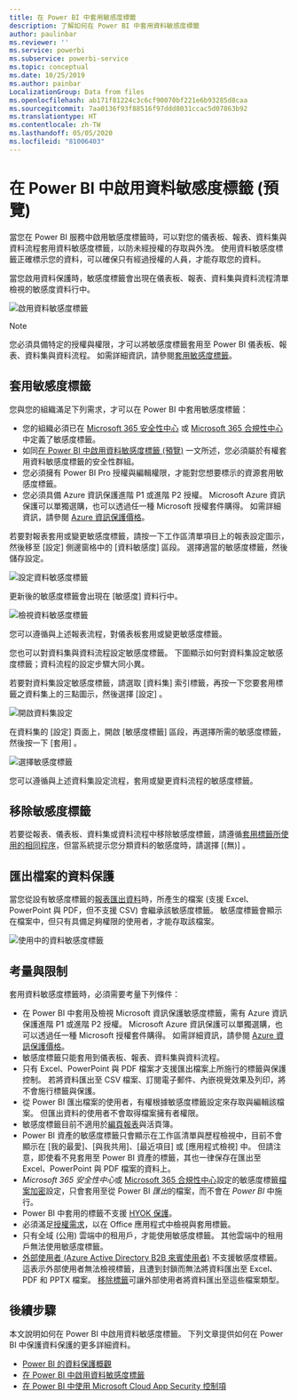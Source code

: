 ```yaml
---
title: 在 Power BI 中套用敏感度標籤
description: 了解如何在 Power BI 中套用資料敏感度標籤
author: paulinbar
ms.reviewer: ''
ms.service: powerbi
ms.subservice: powerbi-service
ms.topic: conceptual
ms.date: 10/25/2019
ms.author: painbar
LocalizationGroup: Data from files
ms.openlocfilehash: ab171f81224c3c6cf90070bf221e6b93285d8caa
ms.sourcegitcommit: 7aa0136f93f88516f97ddd8031ccac5d07863b92
ms.translationtype: HT
ms.contentlocale: zh-TW
ms.lasthandoff: 05/05/2020
ms.locfileid: "81006403"
---
```

# <a name="apply-data-sensitivity-labels-in-power-bi-preview"></a>在 Power BI 中啟用資料敏感度標籤 (預覽)

當您在 Power BI 服務中啟用敏感度標籤時，可以對您的儀表板、報表、資料集與資料流程套用資料敏感度標籤，以防未經授權的存取與外洩。 使用資料敏感度標籤正確標示您的資料，可以確保只有經過授權的人員，才能存取您的資料。

當您啟用資料保護時，敏感度標籤會出現在儀表板、報表、資料集與資料流程清單檢視的敏感度資料行中。

![啟用資料敏感度標籤](media/service-security-apply-data-sensitivity-labels/apply-data-sensitivity-labels-01.png)

> [!NOTE]
> 您必須具備特定的授權與權限，才可以將敏感度標籤套用至 Power BI 儀表板、報表、資料集與資料流程。 如需詳細資訊，請參閱[套用敏感度標籤](#applying-sensitivity-labels)。

## <a name="applying-sensitivity-labels"></a>套用敏感度標籤

您與您的組織滿足下列需求，才可以在 Power BI 中套用敏感度標籤：

* 您的組織必須已在 [Microsoft 365 安全性中心](https://security.microsoft.com/) 或 [Microsoft 365 合規性中心](https://compliance.microsoft.com/)中定義了敏感度標籤。
* 如同[在 Power BI 中啟用資料敏感度標籤 (預覽)](../admin/service-security-enable-data-sensitivity-labels.md#enable-data-sensitivity-labels) 一文所述，您必須屬於有權套用資料敏感度標籤的安全性群組。
* 您必須擁有 Power BI Pro 授權與編輯權限，才能對您想要標示的資源套用敏感度標籤。 
* 您必須具備 Azure 資訊保護進階 P1 或進階 P2 授權。 Microsoft Azure 資訊保護可以單獨選購，也可以透過任一種 Microsoft 授權套件購得。 如需詳細資訊，請參閱 [Azure 資訊保護價格](https://azure.microsoft.com/pricing/details/information-protection/)。

若要對報表套用或變更敏感度標籤，請按一下工作區清單項目上的報表設定圖示，然後移至 [設定] 側邊窗格中的 [資料敏感度] 區段。 選擇適當的敏感度標籤，然後儲存設定。

![設定資料敏感度標籤](media/service-security-apply-data-sensitivity-labels/apply-data-sensitivity-labels-02.png)

更新後的敏感度標籤會出現在 [敏感度] 資料行中。 

![檢視資料敏感度標籤](media/service-security-apply-data-sensitivity-labels/apply-data-sensitivity-labels-03.png)

您可以遵循與上述報表流程，對儀表板套用或變更敏感度標籤。 

您也可以對資料集與資料流程設定敏感度標籤。 下圖顯示如何對資料集設定敏感度標籤；資料流程的設定步驟大同小異。

若要對資料集設定敏感度標籤，請選取 [資料集] 索引標籤，再按一下您要套用標籤之資料集上的三點圖示，然後選擇 [設定]  。

![開啟資料集設定](media/service-security-apply-data-sensitivity-labels/apply-data-sensitivity-labels-05.png)

在資料集的 [設定] 頁面上，開啟 [敏感度標籤] 區段，再選擇所需的敏感度標籤，然後按一下 [套用]  。

![選擇敏感度標籤](media/service-security-apply-data-sensitivity-labels/apply-data-sensitivity-labels-06.png)

您可以遵循與上述資料集設定流程，套用或變更資料流程的敏感度標籤。

## <a name="removing-sensitivity-labels"></a>移除敏感度標籤
若要從報表、儀表板、資料集或資料流程中移除敏感度標籤，請遵循[套用標籤所使用的相同程序](#applying-sensitivity-labels)，但當系統提示您分類資料的敏感度時，請選擇 [(無)]  。 

## <a name="data-protection-in-exported-files"></a>匯出檔案的資料保護

當您從設有敏感度標籤的[報表匯出資料](https://docs.microsoft.com/power-bi/consumer/end-user-export)時，所產生的檔案 (支援 Excel、PowerPoint 與 PDF，但不支援 CSV) 會繼承該敏感度標籤。 敏感度標籤會顯示在檔案中，但只有具備足夠權限的使用者，才能存取該檔案。

![使用中的資料敏感度標籤](media/service-security-apply-data-sensitivity-labels/apply-data-sensitivity-labels-04b.png)

## <a name="considerations-and-limitations"></a>考量與限制

套用資料敏感度標籤時，必須需要考量下列條件：

* 在 Power BI 中套用及檢視 Microsoft 資訊保護敏感度標籤，需有 Azure 資訊保護進階 P1 或進階 P2 授權。 Microsoft Azure 資訊保護可以單獨選購，也可以透過任一種 Microsoft 授權套件購得。 如需詳細資訊，請參閱 [Azure 資訊保護價格](https://azure.microsoft.com/pricing/details/information-protection/)。
* 敏感度標籤只能套用到儀表板、報表、資料集與資料流程。
* 只有 Excel、PowerPoint 與 PDF 檔案才支援匯出檔案上所施行的標籤與保護控制。 若將資料匯出至 CSV 檔案、訂閱電子郵件、內嵌視覺效果及列印，將不會施行標籤與保護。
* 從 Power BI 匯出檔案的使用者，有權根據敏感度標籤設定來存取與編輯該檔案。 但匯出資料的使用者不會取得檔案擁有者權限。 
* 敏感度標籤目前不適用於[編頁報表]( https://docs.microsoft.com/power-bi/paginated-reports-report-builder-power-bi)與活頁簿。 
* Power BI 資產的敏感度標籤只會顯示在工作區清單與歷程檢視中，目前不會顯示在 [我的最愛]、[與我共用]、[最近項目] 或 [應用程式檢視] 中。 但請注意，即使看不見套用至 Power BI 資產的標籤，其也一律保存在匯出至 Excel、PowerPoint 與 PDF 檔案的資料上。
* *Microsoft 365 安全性中心*或 [Microsoft 365 合規性中心](https://security.microsoft.com/)設定的敏感度標籤[檔案加密](https://compliance.microsoft.com/)設定，只會套用至從 Power BI *匯出*的檔案，而不會在 *Power BI* 中施行。
* Power BI 中套用的標籤不支援 [HYOK 保護](https://docs.microsoft.com/azure/information-protection/configure-adrms-restrictions)。
* 必須滿足[授權需求](https://docs.microsoft.com/microsoft-365/compliance/get-started-with-sensitivity-labels#subscription-and-licensing-requirements-for-sensitivity-labels)，以在 Office 應用程式中檢視與套用標籤。
* 只有全域 (公用) 雲端中的租用戶，才能使用敏感度標籤。 其他雲端中的租用戶無法使用敏感度標籤。
* [外部使用者 (Azure Active Directory B2B 來賓使用者)](../service-admin-azure-ad-b2b.md) 不支援敏感度標籤。 這表示外部使用者無法檢視標籤，且遭到封鎖而無法將資料匯出至 Excel、PDF 和 PPTX 檔案。 [移除標籤](#removing-sensitivity-labels)可讓外部使用者將資料匯出至這些檔案類型。

## <a name="next-steps"></a>後續步驟

本文說明如何在 Power BI 中啟用資料敏感度標籤。 下列文章提供如何在 Power BI 中保護資料保護的更多詳細資料。 

* [Power BI 的資料保護概觀](../admin/service-security-data-protection-overview.md)
* [在 Power BI 中啟用資料敏感度標籤](../admin/service-security-enable-data-sensitivity-labels.md)
* [在 Power BI 中使用 Microsoft Cloud App Security 控制項](../admin/service-security-using-microsoft-cloud-app-security-controls.md)